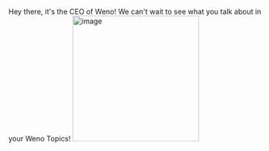 Hey there, it's the CEO of Weno! We can't wait to see what you talk about in your Weno Topics! <img width="250" alt="image" src="https://github.com/boyuia/boyuia/assets/170777576/abaa9a3a-45d0-4847-994f-f9785a6a4bd9">



<!---
boyuia/boyuia is a ✨ special ✨ repository because its `README.md` (this file) appears on your GitHub profile.
You can click the Preview link to take a look at your changes.
--
